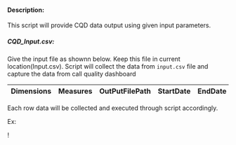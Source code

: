#### Description:

This script will provide CQD data output using given input parameters.

##### CQD_Input.csv:

Give the input file as shownn below. Keep this file in current location(Input.csv). Script will collect the data from `input.csv` file and capture the data from call quality dashboard

 |Dimensions  |	Measures| OutPutFilePath |	StartDate| EndDate | OutPutType	| MediaType	| IsServerPair |
 |------------|---------|----------------|-----------|---------|------------|-----------|--------------|


 Each row data will be collected and executed through script accordingly.

 Ex:

 !